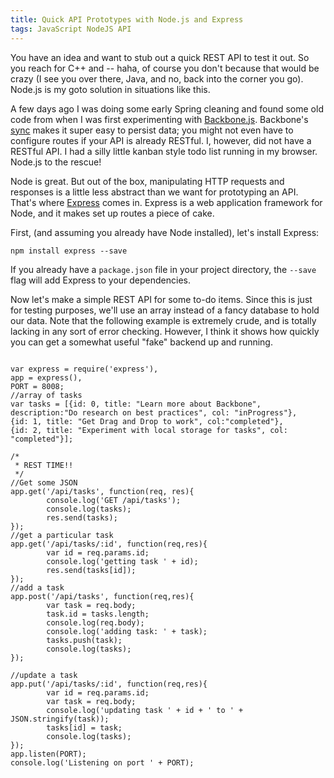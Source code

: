 ```yaml
---
title: Quick API Prototypes with Node.js and Express
tags: JavaScript NodeJS API
---
```


You have an idea and want to stub out a quick REST API to test it out. So you reach for C++ and -- haha, of course you don't because that would be crazy (I see you over there, Java, and no, back into the corner you go). Node.js is my goto solution in situations like this.

A few days ago I was doing some early Spring cleaning and found some old code from when I was first experimenting with [Backbone.js](http://backbonejs.org/). Backbone's [sync](http://backbonejs.org/#Sync) makes it super easy to persist data; you might not even have to configure routes if your API is already RESTful.  I, however, did not have a RESTful API.  I had a silly little kanban style todo list running in my browser. Node.js to the rescue!

Node is great.  But out of the box, manipulating HTTP requests and responses is a little less abstract than we want for prototyping an API.  That's where [Express](http://expressjs.com/) comes in.  Express is a web application framework for Node, and it makes set up routes a piece of cake.

First, (and assuming you already have Node installed), let's install Express:

```prettyprint
npm install express --save
```

If you already have a `package.json` file in your project directory, the `--save` flag will add Express to your dependencies.

Now let's make a simple REST API for some to-do items.  Since this is just for testing purposes, we'll use an array instead of a fancy database to hold our data. Note that the following example is extremely crude, and is totally lacking in any sort of error checking.  However, I think it shows how quickly you can get a somewhat useful "fake" backend up and running.

```prettyprint

var express = require('express'),
app = express(),
PORT = 8008;
//array of tasks
var tasks = [{id: 0, title: "Learn more about Backbone", description:"Do research on best practices", col: "inProgress"},
{id: 1, title: "Get Drag and Drop to work", col:"completed"},
{id: 2, title: "Experiment with local storage for tasks", col: "completed"}];

/*
 * REST TIME!!
 */
//Get some JSON
app.get('/api/tasks', function(req, res){
        console.log('GET /api/tasks');
        console.log(tasks);
        res.send(tasks);
});
//get a particular task
app.get('/api/tasks/:id', function(req,res){
        var id = req.params.id;
        console.log('getting task ' + id);
        res.send(tasks[id]);
});
//add a task
app.post('/api/tasks', function(req,res){
        var task = req.body;
        task.id = tasks.length;
        console.log(req.body);
        console.log('adding task: ' + task);
        tasks.push(task);
        console.log(tasks);
});

//update a task
app.put('/api/tasks/:id', function(req,res){
        var id = req.params.id;
        var task = req.body;
        console.log('updating task ' + id + ' to ' + JSON.stringify(task));
        tasks[id] = task;
        console.log(tasks);
});
app.listen(PORT);
console.log('Listening on port ' + PORT);

```
